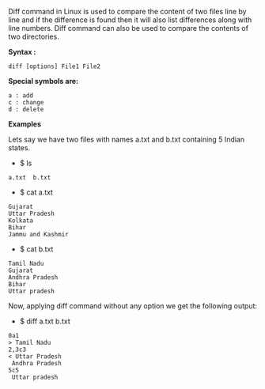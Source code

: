 Diff command in Linux is used to compare the content of two files line by line and if the difference is found then it will also list differences along with line numbers. Diff command can also be used to compare the contents of two directories.

**Syntax :**
```
diff [options] File1 File2 
```

**Special symbols are:**
```
a : add
c : change
d : delete
```

**Examples** 

Lets say we have two files with names a.txt and b.txt containing 5 Indian states.

- $ ls
```
a.txt  b.txt
```

- $ cat a.txt
```
Gujarat
Uttar Pradesh
Kolkata
Bihar
Jammu and Kashmir
```

- $ cat b.txt
```
Tamil Nadu
Gujarat
Andhra Pradesh
Bihar
Uttar pradesh
```

Now, applying diff command without any option we get the following output:

- $ diff a.txt b.txt
```
0a1
> Tamil Nadu
2,3c3
< Uttar Pradesh
 Andhra Pradesh
5c5
 Uttar pradesh
```

